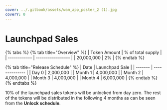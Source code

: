 ```yaml
---
cover: ../.gitbook/assets/wam_app_poster_2 (1).jpg
coverY: 0
---
```


# Launchpad Sales

{% tabs %}
{% tab title="Overview" %}
| Token Amount | % of total supply |
| ------------ | ----------------- |
| 20,000,000   | 2%                |
{% endtab %}

{% tab title="Release Schedule" %}
| Date    | Launchpad Sale |
| ------- | -------------- |
| Day 0   | 2,000,000      |
| Month 1 | 4,000,000      |
| Month 2 | 4,000,000      |
| Month 3 | 4,000,000      |
| Month 4 | 6,000,000      |
{% endtab %}
{% endtabs %}

10% of the launchpad sales tokens will be unlocked from day zero. The rest of the tokens will be distributed in the following 4 months as can be seen from the **Unlock schedule**.
